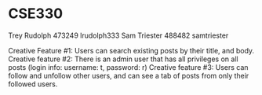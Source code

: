 # CSE330
Trey Rudolph 473249 lrudolph333 Sam Triester 488482 samtriester


Creative Feature #1: Users can search existing posts by their title, and body.
Creative feature #2: There is an admin user that has all privileges on all posts (login info: username: t, password: r)
Creative feature #3: Users can follow and unfollow other users, and can see a tab of posts from only their followed users. 
